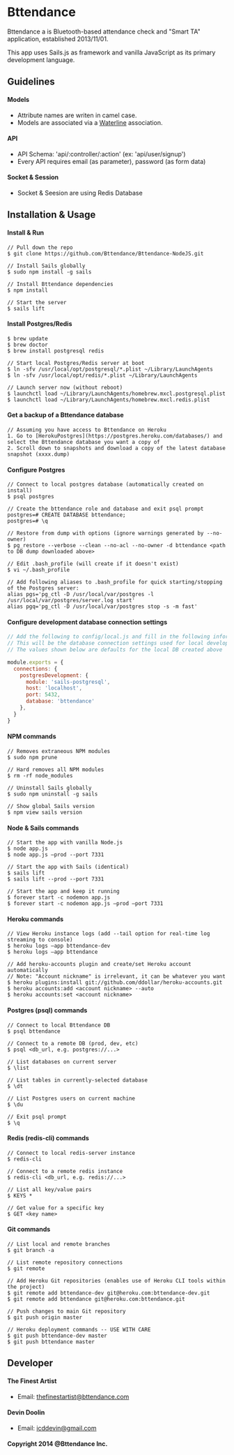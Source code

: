 Bttendance
=================
Bttendance a is Bluetooth-based attendance check and "Smart TA" application, established 2013/11/01.

This app uses Sails.js as framework and vanilla JavaScript as its primary development language.

## Guidelines
#### Models
- Attribute names are writen in camel case.
- Models are associated via a [Waterline](https://github.com/balderdashy/waterline) association.

#### API
- API Schema: 'api/:controller/:action' (ex: 'api/user/signup')
- Every API requires email (as parameter), password (as form data)

#### Socket & Session
- Socket & Seesion are using Redis Database

## Installation & Usage
#### Install & Run
    // Pull down the repo
    $ git clone https://github.com/Bttendance/Bttendance-NodeJS.git

    // Install Sails globally
    $ sudo npm install -g sails

    // Install Bttendance dependencies
    $ npm install

    // Start the server
    $ sails lift

#### Install Postgres/Redis
    $ brew update
    $ brew doctor
    $ brew install postgresql redis

    // Start local Postgres/Redis server at boot
    $ ln -sfv /usr/local/opt/postgresql/*.plist ~/Library/LaunchAgents
    $ ln -sfv /usr/local/opt/redis/*.plist ~/Library/LaunchAgents

    // Launch server now (without reboot)
    $ launchctl load ~/Library/LaunchAgents/homebrew.mxcl.postgresql.plist
    $ launchctl load ~/Library/LaunchAgents/homebrew.mxcl.redis.plist

#### Get a backup of a Bttendance database
    // Assuming you have access to Bttendance on Heroku
    1. Go to [HerokuPostgres](https://postgres.heroku.com/databases/) and select the Bttendance database you want a copy of
    2. Scroll down to snapshots and download a copy of the latest database snapshot (xxxx.dump)

#### Configure Postgres
    // Connect to local postgres database (automatically created on install)
    $ psql postgres

    // Create the bttendance role and database and exit psql prompt
    postgres=# CREATE DATABASE bttendance;
    postgres=# \q

    // Restore from dump with options (ignore warnings generated by --no-owner)
    $ pg_restore --verbose --clean --no-acl --no-owner -d bttendance <path to DB dump downloaded above>

    // Edit .bash_profile (will create if it doesn't exist)
    $ vi ~/.bash_profile

    // Add following aliases to .bash_profile for quick starting/stopping of the Postgres server:
    alias pgs='pg_ctl -D /usr/local/var/postgres -l /usr/local/var/postgres/server.log start'
    alias pgq='pg_ctl -D /usr/local/var/postgres stop -s -m fast'

#### Configure development database connection settings
``` javascript
// Add the following to config/local.js and fill in the following information
// This will be the database connection settings used for local development
// The values shown below are defaults for the local DB created above

module.exports = {
  connections: {
    postgresDevelopment: {
      module: 'sails-postgresql',
      host: 'localhost',
      port: 5432,
      database: 'bttendance'
    },
  }
}
```

#### NPM commands
    // Removes extraneous NPM modules
    $ sudo npm prune

    // Hard removes all NPM modules
    $ rm -rf node_modules

    // Uninstall Sails globally
    $ sudo npm uninstall -g sails

    // Show global Sails version
    $ npm view sails version

#### Node & Sails commands
    // Start the app with vanilla Node.js
    $ node app.js
    $ node app.js —prod --port 7331

    // Start the app with Sails (identical)
    $ sails lift
    $ sails lift --prod --port 7331

    // Start the app and keep it running
    $ forever start -c nodemon app.js
    $ forever start -c nodemon app.js —prod —port 7331

#### Heroku commands
    // View Heroku instance logs (add --tail option for real-time log streaming to console)
    $ heroku logs —app bttendance-dev
    $ heroku logs —app bttendance

    // Add heroku-accounts plugin and create/set Heroku account automatically
    // Note: "Account nickname" is irrelevant, it can be whatever you want
    $ heroku plugins:install git://github.com/ddollar/heroku-accounts.git
    $ heroku accounts:add <account nickname> --auto
    $ heroku accounts:set <account nickname>

#### Postgres (psql) commands
    // Connect to local Bttendance DB
    $ psql bttendance

    // Connect to a remote DB (prod, dev, etc)
    $ psql <db_url, e.g. postgres://...>

    // List databases on current server
    $ \list

    // List tables in currently-selected database
    $ \dt

    // List Postgres users on current machine
    $ \du

    // Exit psql prompt
    $ \q

#### Redis (redis-cli) commands
    // Connect to local redis-server instance
    $ redis-cli

    // Connect to a remote redis instance
    $ redis-cli <db_url, e.g. redis://...>

    // List all key/value pairs
    $ KEYS *

    // Get value for a specific key
    $ GET <key name>

#### Git commands
    // List local and remote branches
    $ git branch -a

    // List remote repository connections
    $ git remote

    // Add Heroku Git repositories (enables use of Heroku CLI tools within the project)
    $ git remote add bttendance-dev git@heroku.com:bttendance-dev.git
    $ git remote add bttendance git@heroku.com:bttendance.git

    // Push changes to main Git repository
    $ git push origin master

    // Heroku deployment commands -- USE WITH CARE
    $ git push bttendance-dev master
    $ git push bttendance master

## Developer

#### The Finest Artist
- Email: thefinestartist@bttendance.com

#### Devin Doolin
- Email: icddevin@gmail.com

#### Copyright 2014 @Bttendance Inc.
